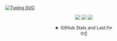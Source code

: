 <a href="https://git.io/typing-svg"><img src="https://readme-typing-svg.demolab.com?font=Roboto+Mono&weight=600&duration=2500&pause=1500&color=FFFFFF&background=282A36&center=true&vCenter=true&random=false&width=435&lines=Welcome!+%F0%9F%92%9C;I+am+Lucas%2C+aka+lucmsilva...;Nice+to+meet+you!;I+am+a+hobbyist+developer.;Check+out+my+website!;https%3A%2F%2Fwww.eleu.me" alt="Typing SVG" /></a>

<div align="center">

[![](https://img.shields.io/youtube/channel/subscribers/UCTRoy3MnTQAT0aT84KbUZ4Q?style=for-the-badge&logo=youtube)](https://www.youtube.com/channel/UCTRoy3MnTQAT0aT84KbUZ4Q?sub_confirmation=1)
[![](https://img.shields.io/github/followers/lucmsilva651?style=for-the-badge&logo=github)](https://github.com/lucmsilva651/lucmsilva651/)
[![](https://img.shields.io/twitter/follow/lucmsilvagg?style=for-the-badge&logo=twitter)](https://twitter.com/intent/follow?screen_name=lucmsilvagg)

<details>
  <summary>GitHub Stats and Last.fm</summary>
<br>

[![GitHub stats](https://github-readme-stats.vercel.app/api?username=lucmsilva651&theme=dracula&disable_animations=true&rank_icon=github&hide=prs,contribs&include_all_commits=true&show_icons=true&hide_border=true)](#)

[![GitHub Streak](https://streak-stats.demolab.com/?user=lucmsilva651&theme=dracula&hide_border=true)](#)

[![Top Langs](https://github-readme-stats.vercel.app/api/top-langs/?username=lucmsilva651&disable_animations=true&theme=dracula&hide=scss,less,c&hide_border=true&layout=donut)](#)

[![My Last.fm](https://lastfm-recently-played.vercel.app/api?user=lucmsilva&bg_color=282a36)](https://www.last.fm/user/lucmsilva)
</details>
🤓☝️
</div>

